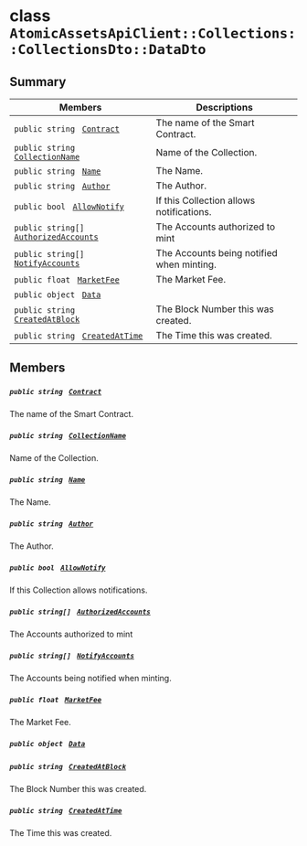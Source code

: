 # class `AtomicAssetsApiClient::Collections::CollectionsDto::DataDto` 

## Summary

 Members                                | Descriptions                                
----------------------------------------|---------------------------------------------
`public string ` [`Contract`](#class_atomic_assets_api_client_1_1_collections_1_1_collections_dto_1_1_data_dto_1a9b4baf8484b98d89513d7776a8877d0e) | The name of the Smart Contract.
`public string ` [`CollectionName`](#class_atomic_assets_api_client_1_1_collections_1_1_collections_dto_1_1_data_dto_1ab3dee328d6124bafe5953a8f45ce45ea) | Name of the Collection.
`public string ` [`Name`](#class_atomic_assets_api_client_1_1_collections_1_1_collections_dto_1_1_data_dto_1a7ee9065718e6628dc7791b756fa6c0f9) | The Name.
`public string ` [`Author`](#class_atomic_assets_api_client_1_1_collections_1_1_collections_dto_1_1_data_dto_1a13cf46aff4dea87a8f5285a09efece69) | The Author.
`public bool ` [`AllowNotify`](#class_atomic_assets_api_client_1_1_collections_1_1_collections_dto_1_1_data_dto_1a47cf88154d150fad46d4c5bffeeab3f4) | If this Collection allows notifications.
`public string[] ` [`AuthorizedAccounts`](#class_atomic_assets_api_client_1_1_collections_1_1_collections_dto_1_1_data_dto_1a73107b37932581e90371846fa5426738) | The Accounts authorized to mint <br/>
`public string[] ` [`NotifyAccounts`](#class_atomic_assets_api_client_1_1_collections_1_1_collections_dto_1_1_data_dto_1a630d4b26de24402e31e54373d21d0f66) | The Accounts being notified when minting.
`public float ` [`MarketFee`](#class_atomic_assets_api_client_1_1_collections_1_1_collections_dto_1_1_data_dto_1acb0447ac03c9fb10b63432c5294f3a93) | The Market Fee.
`public object ` [`Data`](#class_atomic_assets_api_client_1_1_collections_1_1_collections_dto_1_1_data_dto_1a248bfced8a2a84c147f9b20efe3e669a) | 
`public string ` [`CreatedAtBlock`](#class_atomic_assets_api_client_1_1_collections_1_1_collections_dto_1_1_data_dto_1a022adc431e5845376e250208a999e12d) | The Block Number this was created.
`public string ` [`CreatedAtTime`](#class_atomic_assets_api_client_1_1_collections_1_1_collections_dto_1_1_data_dto_1a4cb9b4aaa1372df6dc2bb7d8f4916403) | The Time this was created.

## Members

##### `public string ` [`Contract`](#class_atomic_assets_api_client_1_1_collections_1_1_collections_dto_1_1_data_dto_1a9b4baf8484b98d89513d7776a8877d0e) 

The name of the Smart Contract.

##### `public string ` [`CollectionName`](#class_atomic_assets_api_client_1_1_collections_1_1_collections_dto_1_1_data_dto_1ab3dee328d6124bafe5953a8f45ce45ea) 

Name of the Collection.

##### `public string ` [`Name`](#class_atomic_assets_api_client_1_1_collections_1_1_collections_dto_1_1_data_dto_1a7ee9065718e6628dc7791b756fa6c0f9) 

The Name.

##### `public string ` [`Author`](#class_atomic_assets_api_client_1_1_collections_1_1_collections_dto_1_1_data_dto_1a13cf46aff4dea87a8f5285a09efece69) 

The Author.

##### `public bool ` [`AllowNotify`](#class_atomic_assets_api_client_1_1_collections_1_1_collections_dto_1_1_data_dto_1a47cf88154d150fad46d4c5bffeeab3f4) 

If this Collection allows notifications.

##### `public string[] ` [`AuthorizedAccounts`](#class_atomic_assets_api_client_1_1_collections_1_1_collections_dto_1_1_data_dto_1a73107b37932581e90371846fa5426738) 

The Accounts authorized to mint <br/>

##### `public string[] ` [`NotifyAccounts`](#class_atomic_assets_api_client_1_1_collections_1_1_collections_dto_1_1_data_dto_1a630d4b26de24402e31e54373d21d0f66) 

The Accounts being notified when minting.

##### `public float ` [`MarketFee`](#class_atomic_assets_api_client_1_1_collections_1_1_collections_dto_1_1_data_dto_1acb0447ac03c9fb10b63432c5294f3a93) 

The Market Fee.

##### `public object ` [`Data`](#class_atomic_assets_api_client_1_1_collections_1_1_collections_dto_1_1_data_dto_1a248bfced8a2a84c147f9b20efe3e669a) 

##### `public string ` [`CreatedAtBlock`](#class_atomic_assets_api_client_1_1_collections_1_1_collections_dto_1_1_data_dto_1a022adc431e5845376e250208a999e12d) 

The Block Number this was created.

##### `public string ` [`CreatedAtTime`](#class_atomic_assets_api_client_1_1_collections_1_1_collections_dto_1_1_data_dto_1a4cb9b4aaa1372df6dc2bb7d8f4916403) 

The Time this was created.

